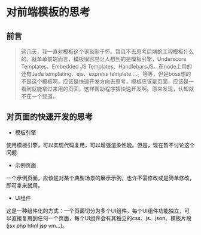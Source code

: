 # 对前端模板的思考

## 前言

> 这几天，我一直对模板这个词耿耿于怀。暂且不去思考后端的工程模板什么的，就单单前端而言，模板很容易让人想到的是模板引擎，Underscore Templates、Embedded JS Templates、HandlebarsJS。在node上用的还有Jade templating、ejs、express template....。等等，但是boss想的不是这个模板啊，应该是快速开发方向去思考，模板应该是页面，应该是一看到就能拿过来用的页面，这样帮助程序猿快速开发啊。原来发现，认知就不在一个频道。

## 对页面的快速开发的思考

- 模板引擎

使用模板引擎，可以实现代码复用，可以增强渲染性能。但是，现在暂不讨论这个问题

- 示例页面

一个示例页面，应该是对某个典型场景的展示示例，也许不需修改或是简单修改，即可拿来就用。

- UI组件

这是一种组件化的方式：一个页面切分为多个UI组件，每个UI组件功能独立，可以直接复用到任何一个页面，每个UI组件会有其独立的css、js、json、模板片段(jsx php html jsp vm...)。




